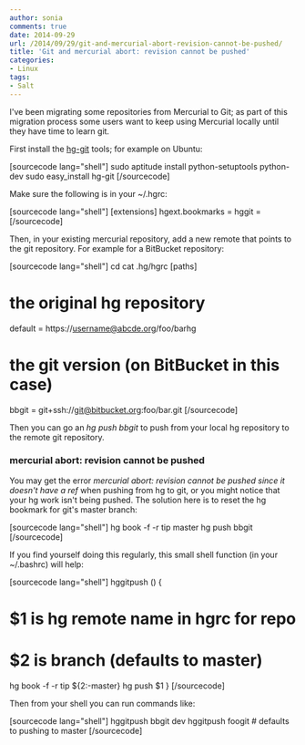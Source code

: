 ```yaml
---
author: sonia
comments: true
date: 2014-09-29
url: /2014/09/29/git-and-mercurial-abort-revision-cannot-be-pushed/
title: 'Git and mercurial abort: revision cannot be pushed'
categories:
- Linux
tags:
- Salt
---
```


I've been migrating some repositories from Mercurial to Git; as part of this migration process some users want to keep using Mercurial locally until they have time to learn git.

<!--more-->

First install the [hg-git](http://hg-git.github.io/) tools; for example on Ubuntu:

[sourcecode lang="shell"]
sudo aptitude install python-setuptools python-dev
sudo easy_install hg-git
[/sourcecode]

Make sure the following is in your ~/.hgrc:

[sourcecode lang="shell"]
[extensions]
hgext.bookmarks =
hggit = 
[/sourcecode]

Then, in your existing mercurial repository, add a new remote that points to the git repository. For example for a BitBucket repository:

[sourcecode lang="shell"]
cd <mercurial repository>
cat .hg/hgrc
[paths]
# the original hg repository
default = https://username@abcde.org/foo/barhg
# the git version (on BitBucket in this case)
bbgit   = git+ssh://git@bitbucket.org:foo/bar.git
[/sourcecode]

Then you can go an _hg push bbgit_ to push from your local hg repository to the remote git repository.



### mercurial abort: revision cannot be pushed



You may get the error _mercurial abort: revision cannot be pushed since it doesn't have a ref_ when pushing from hg to git, or you might notice that your hg work isn't being pushed. The solution here is to reset the hg bookmark for git's master branch:

[sourcecode lang="shell"]
hg book -f -r tip master
hg push bbgit
[/sourcecode]

If you find yourself doing this regularly, this small shell function (in your ~/.bashrc) will help:

[sourcecode lang="shell"]
hggitpush () {
   # $1 is hg remote name in hgrc for repo
   # $2 is branch (defaults to master)
   hg book -f -r tip ${2:-master}
   hg push $1
}
[/sourcecode]

Then from your shell you can run commands like:

[sourcecode lang="shell"]
hggitpush bbgit dev
hggitpush foogit      # defaults to pushing to master
[/sourcecode]

